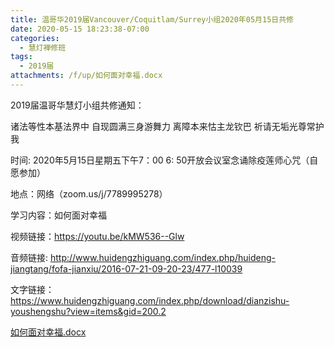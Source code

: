 ```yaml
---
title: 温哥华2019届Vancouver/Coquitlam/Surrey小组2020年05月15日共修
date: 2020-05-15 18:23:38-07:00
categories:
  - 慧灯禅修班
tags:
  - 2019届
attachments: /f/up/如何面对幸福.docx
---
```

2019届温哥华慧灯小组共修通知：

诸法等性本基法界中 自现圆满三身游舞力
离障本来怙主龙钦巴
祈请无垢光尊常护我

时间: 2020年5月15日星期五下午7：00 6: 50开放会议室念诵除疫莲师心咒（自愿参加）

地点：网络（zoom.us/j/7789995278）

学习内容：如何面对幸福

视频链接：https://youtu.be/kMW536--Glw

音频链接: http://www.huidengzhiguang.com/index.php/huideng-jiangtang/fofa-jianxiu/2016-07-21-09-20-23/477-l10039

文字链接：https://www.huidengzhiguang.com/index.php/download/dianzishu-youshengshu?view=items&gid=200.2

[如何面对幸福.docx](https://hdvblob.blob.core.windows.net/hdv/f/up/如何面对幸福.docx)